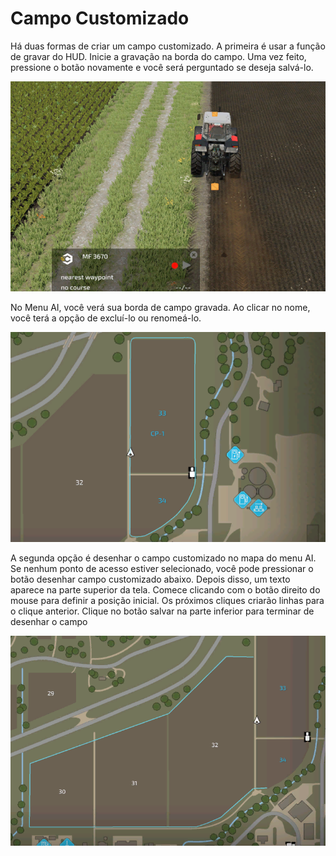 # Campo Customizado


Há duas formas de criar um campo customizado.
A primeira é usar a função de gravar do HUD.
Inicie a gravação na borda do campo.
Uma vez feito, pressione o botão novamente e você será perguntado se deseja salvá-lo.


![Image](../assets/images/recordcustomhelp_0_0_765_510.png)


No Menu AI, você verá sua borda de campo gravada.
Ao clicar no nome, você terá a opção de excluí-lo ou renomeá-lo.


![Image](../assets/images/donecustomhelp_0_0_765_510.png)


A segunda opção é desenhar o campo customizado no mapa do menu AI.
Se nenhum ponto de acesso estiver selecionado, você pode pressionar o botão desenhar campo customizado abaixo.
Depois disso, um texto aparece na parte superior da tela.
Comece clicando com o botão direito do mouse para definir a posição inicial.
Os próximos cliques criarão linhas para o clique anterior.
Clique no botão salvar na parte inferior para terminar de desenhar o campo 


![Image](../assets/images/drawcustomhelp_0_0_765_510.png)

